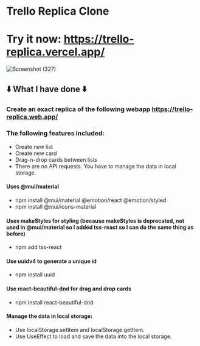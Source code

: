# Trello Replica Clone

# Try it now: https://trello-replica.vercel.app/

![Screenshot (327)](https://user-images.githubusercontent.com/79184498/179663524-83a0713d-1260-4a78-840d-9d94fc6f9041.png)

## ⬇️ What I have done ⬇️
### Create an exact replica of the following webapp https://trello-replica.web.app/
### The following features included:
- Create new list
- Create new card
- Drag-n-drop cards between lists
- There are no API requests. You have to manage the data in local storage.

#### Uses @mui/material
- npm install @mui/material @emotion/react @emotion/styled
- npm install @mui/icons-material

#### Uses makeStyles for styling (because makeStyles is deprecated, not used in @mui/material so I added tss-react so I can do the same thing as before)
- npm add tss-react

#### Use uuidv4 to generate a unique id
- npm install uuid

#### Use react-beautiful-dnd for drag and drop cards
- npm install react-beautiful-dnd

#### Manage the data in local storage:
- Use localStorage.setItem and localStorage.getItem.
- Use UseEffect to load and save the data into the local storage.
